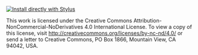 [![Install directly with Stylus](https://img.shields.io/badge/Install%20directly%20with-Stylus-00adad.svg)](https://github.com/devmltk/HideCookiesWarnings/raw/master/hidecookies.user.css)

This work is licensed under the Creative Commons Attribution-NonCommercial-NoDerivatives 4.0 International License. To view a copy of this license, visit http://creativecommons.org/licenses/by-nc-nd/4.0/ or send a letter to Creative Commons, PO Box 1866, Mountain View, CA 94042, USA.
